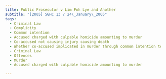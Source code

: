 ```yaml
---
title: Public Prosecutor v Lim Poh Lye and Another 
subtitle: "[2005] SGHC 13 / 24\_January\_2005"
tags:
  - Criminal Law
  - Complicity
  - Common intention
  - Accused charged with culpable homicide amounting to murder
  - Co-accused not causing injury causing death
  - Whether co-accused implicated in murder through common intention to kill
  - Criminal Law
  - Offences
  - Murder
  - Accused charged with culpable homicide amounting to murder

---
```


